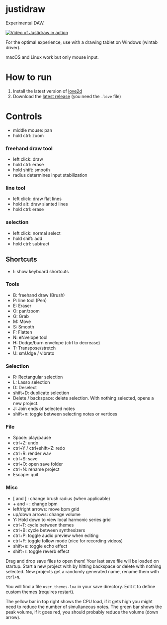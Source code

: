 # justidraw

Experimental DAW.

[![Video of Justidraw in action](http://img.youtube.com/vi/JhLQWR3zdeU/0.jpg)](http://www.youtube.com/watch?v=JhLQWR3zdeU)

For the optimal experience, use with a drawing tablet on Windows (wintab driver).

macOS and Linux work but only mouse input.

# How to run

1. Install the latest version of [love2d](https://love2d.org/)
2. Download the [latest release](https://github.com/Sin-tel/justidraw/releases) (you need the `.love` file)

# Controls
* middle mouse: pan
* hold ctrl: zoom
### freehand draw tool
* left click: draw
* hold ctrl: erase
* hold shift: smooth
* radius determines input stabilization
### line tool
* left click: draw flat lines
* hold alt: draw slanted lines
* hold ctrl: erase
### selection
* left click: normal select
* hold shift: add
* hold ctrl: subtract

## Shortcuts
* I: show keyboard shortcuts
### Tools
* B: freehand draw (Brush)
* P: line tool (Pen)
* E: Eraser
* O: pan/zoom
* G: Grab
* M: Move
* S: Smooth
* F: Flatten
* N: eNvelope tool
* H: Dodge/burn envelope (ctrl to decrease)
* T: Transpose/stretch
* U: smUdge / vibrato
### Selection
* R: Rectangular selection
* L: Lasso selection
* D: Deselect
* shift+D: duplicate selection
* Delete / backspace: delete selection. With nothing selected, opens a new project.
* J: Join ends of selected notes
* shift+n: toggle between selecting notes or vertices
### File
* Space: play/pause
* ctrl+Z: undo
* ctrl+Y / ctrl+shift+Z: redo
* ctrl+R: render wav
* ctrl+S: save 
* ctrl+O: open save folder 
* ctrl+N: rename project
* Escape: quit
### Misc
* [ and ] : change brush radius (when applicable)
* \+ and - : change bpm
* left/right arrows: move bpm grid
* up/down arrows: change volume
* Y: Hold down to view local harmonic series grid
* ctrl+T: cycle between themes
* ctrl+B: cycle between synthesizers
* ctrl+P: toggle audio preview when editing
* ctrl+F: toggle follow mode (nice for recording videos)
* shift+e: toggle echo effect
* shift+r: toggle reverb effect

Drag and drop save files to open them!
Your last save file will be loaded on startup.
Start a new project with by hitting backspace or delete with nothing selected.
New projects get a randomly generated name, rename them with `ctrl+N`.

You will find a file `user_themes.lua` in your save directory.
Edit it to define custom themes (requires restart).

The yellow bar in top right shows the CPU load, if it gets high you might need to reduce the number of simultaneous notes.
The green bar shows the peak volume, if it goes red, you should probably reduce the volume (down arrow).
